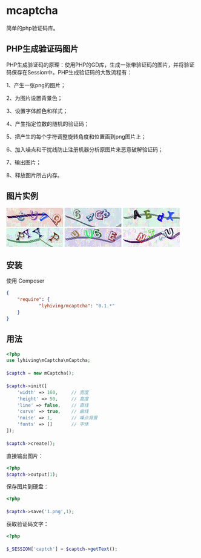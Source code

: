 # mcaptcha

简单的php验证码库。

## PHP生成验证码图片

PHP生成验证码的原理：使用PHP的GD库，生成一张带验证码的图片，并将验证码保存在Session中。PHP生成验证码的大致流程有：

1、产生一张png的图片；

2、为图片设置背景色；

3、设置字体颜色和样式；

4、产生指定位数的随机的验证码；

5、把产生的每个字符调整旋转角度和位置画到png图片上；

6、加入噪点和干扰线防止注册机器分析原图片来恶意破解验证码；

7、输出图片；

8、释放图片所占内存。

## 图片实例

![1](https://raw.githubusercontent.com/lyhiving/mcaptcha/master/examples/image/1.png)
![2](https://raw.githubusercontent.com/lyhiving/mcaptcha/master/examples/image/2.png)
![3](https://raw.githubusercontent.com/lyhiving/mcaptcha/master/examples/image/3.png)
![4](https://raw.githubusercontent.com/lyhiving/mcaptcha/master/examples/image/4.png)
![5](https://raw.githubusercontent.com/lyhiving/mcaptcha/master/examples/image/5.png)
![6](https://raw.githubusercontent.com/lyhiving/mcaptcha/master/examples/image/6.png)


## 安装

使用 Composer

```json
{
    "require": {
            "lyhiving/mcaptcha": "0.1.*"
    }
}
```

## 用法

```php
<?php
use lyhiving\mCaptcha\mCaptcha;

$captch = new mCaptcha();

$captch->init([
    'width' => 160,     // 宽度
    'height' => 50,     // 高度
    'line' => false,    // 直线
    'curve' => true,    // 曲线
    'noise' => 1,       // 噪点背景
    'fonts' => []       // 字体
]);

$captch->create();
```

直接输出图片：

```php
<?php
$captch->output(1);
```

保存图片到硬盘：

```php
<?php

$captch->save('1.png',1);
```

获取验证码文字：

```php
<?php

$_SESSION['captch'] = $captch->getText();
```
